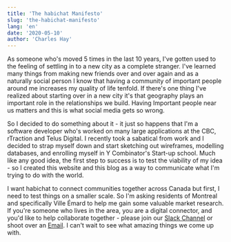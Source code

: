 ```yaml
---
title: 'The habichat Manifesto'
slug: 'the-habichat-manifesto'
lang: 'en'
date: '2020-05-10'
author: 'Charles Hay'
---
```


As someone who's moved 5 times in the last 10 years, I've gotten used to the feeling of settling in to a new city as a complete stranger. I've learned many things from making new friends over and over again and as a naturally social person I know that having a community of important people around me increases my quality of life tenfold. If there's one thing I've realized about starting over in a new city it's that geography plays an important role in the relationships we build. Having Important people near us matters and this is what social media gets so wrong.

So I decided to do something about it - it just so happens that I'm a software developer who's worked on many large applications at the CBC, rTraction and Telus Digital. I recently took a sabatical from work and I decided to strap myself down and start sketching out wireframes, modelling databases, and enrolling myself in Y Combinator's Start-up school. Much like any good idea, the first step to success is to test the viability of my idea - so I created this website and this blog as a way to communicate what I'm trying to do with the world. 

I want habichat to connect communities together across Canada but first, I need to test things on a smaller scale. So I'm asking residents of Montreal and specifically Ville Émard to help me gain some valuable market research. If you're someone who lives in the area, you are a digital connector, and you'd like to help collaborate together - please join our [Slack Channel](http://slack.habi.chat/) 
 or shoot over an [Email](mailto:hello@habi.chat). I can't wait to see what amazing things we come up with. 
